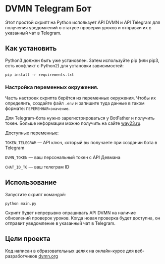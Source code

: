 # DVMN Telegram Бот

Этот простой скрипт на Python использует API DVMN и API Telegram для получения уведомлений о статусе проверки уроков и отправки их в указанный чат в Telegram.

## Как установить
Python3 должен быть уже установлен. Затем используйте pip (или pip3, есть конфликт с Python2) для установки зависимостей:

```
pip install -r requirements.txt
```

### Настройка переменных окружения.
Часть настроек скрипта берётся из переменных окружения. Чтобы их определить, создайте файл `.env` и запишите туда данные в таком формате: `ПЕРЕМЕННАЯ=значение`.


Для Telegram-бота нужно зарегистрироваться у BotFather и получить токен. Больше информации можно получить на сайте [way23.ru](https://way23.ru/).

Доступные переменные:

`TOKEN_TELEGRAM` — API ключ, который вы получаете при создании бота в Telegram

`DVMN_TOKEN` — ваш персональный токен с API Девмана

`CHAT_ID_TG` — ваш телеграм ID

## Использование
Запустите скрипт командой:
```
python main.py
```
Скрипт будет непрерывно опрашивать API DVMN на наличие обновлений проверок уроков. Когда новая проверка будет доступна, он отправит уведомление в указанный чат в Telegram.
## Цели проекта
Код написан в образовательных целях на онлайн-курсе для веб-разработчиков [dvmn.org](https://dvmn.org/)
